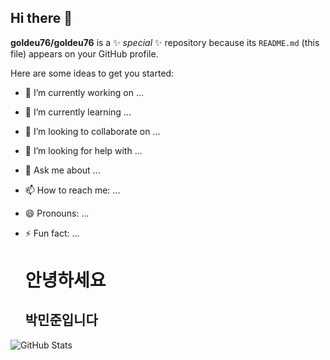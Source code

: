 ## Hi there 👋


**goldeu76/goldeu76** is a ✨ _special_ ✨ repository because its `README.md` (this file) appears on your GitHub profile.

Here are some ideas to get you started:

- 🔭 I’m currently working on ...
- 🌱 I’m currently learning ...
- 👯 I’m looking to collaborate on ...
- 🤔 I’m looking for help with ...
- 💬 Ask me about ...
- 📫 How to reach me: ...
- 😄 Pronouns: ...
- ⚡ Fun fact: ...

  # 안녕하세요
  ## 박민준입니다

![GitHub Stats](https://github-readme-stats.vercel.app/api?username=goldeu76&show_icons=true&theme=default)

